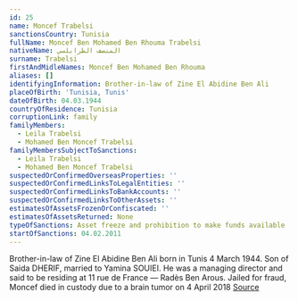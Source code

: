 ```yaml
---
id: 25
name: Moncef Trabelsi
sanctionsCountry: Tunisia
fullName: Moncef Ben Mohamed Ben Rhouma Trabelsi
nativeName: المنصف الطرابلسي
surname: Trabelsi
firstAndMidleNames: Moncef Ben Mohamed Ben Rhouma
aliases: []
identifyingInformation: Brother-in-law of Zine El Abidine Ben Ali
placeOfBirth: 'Tunisia, Tunis'
dateOfBirth: 04.03.1944
countryOfResidence: Tunisia
corruptionLink: family
familyMembers:
  - Leila Trabelsi
  - Mohamed Ben Moncef Trabelsi
familyMembersSubjectToSanctions:
  - Leila Trabelsi
  - Mohamed Ben Moncef Trabelsi
suspectedOrConfirmedOverseasProperties: ''
suspectedOrConfirmedLinksToLegalEntities: ''
suspectedOrConfirmedLinksToBankAccounts: ''
suspectedOrConfirmedLinksToOtherAssets: ''
estimatesOfAssetsFrozenOrConfiscated: ''
estimatesOfAssetsReturned: None
typeOfSanctions: Asset freeze and prohibition to make funds available
startOfSanctions: 04.02.2011
---
```

Brother-in-law of Zine El Abidine Ben Ali born in Tunis 4 March 1944. Son of 
Saida DHERIF, married to Yamina SOUIEI. He was a managing director and said to 
be residing at 11 rue de France — Radès Ben Arous. Jailed for fraud, Moncef died 
in custody due to a brain tumor on 4 April 2018 
[Source](http://english.alarabiya.net/en/News/africa/2013/04/05/Moncef-Trabelsi-brother-in-law-of-Tunisia-s-Ben-Ali-dies-in-jail.html)
